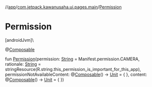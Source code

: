 //[app](../../index.md)/[com.jetpack.kawanusaha.ui.pages.main](index.md)/[Permission](-permission.md)

# Permission

[androidJvm]\

@[Composable](https://developer.android.com/reference/kotlin/androidx/compose/runtime/Composable.html)

fun [Permission](-permission.md)(permission: [String](https://kotlinlang.org/api/latest/jvm/stdlib/kotlin/-string/index.html) = Manifest.permission.CAMERA, rationale: [String](https://kotlinlang.org/api/latest/jvm/stdlib/kotlin/-string/index.html) = stringResource(R.string.this_permission_is_important_for_this_app), permissionNotAvailableContent: @[Composable](https://developer.android.com/reference/kotlin/androidx/compose/runtime/Composable.html)() -&gt; [Unit](https://kotlinlang.org/api/latest/jvm/stdlib/kotlin/-unit/index.html) = { }, content: @[Composable](https://developer.android.com/reference/kotlin/androidx/compose/runtime/Composable.html)() -&gt; [Unit](https://kotlinlang.org/api/latest/jvm/stdlib/kotlin/-unit/index.html) = { })
